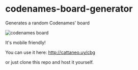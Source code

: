 # codenames-board-generator
Generates a random Codenames' board

![codenames board](http://cattaneo.uy/cbg/codenames-board.png "Codenames' board")

It's mobile friendly!

You can use it here: http://cattaneo.uy/cbg

or just clone this repo and host it yourself.
